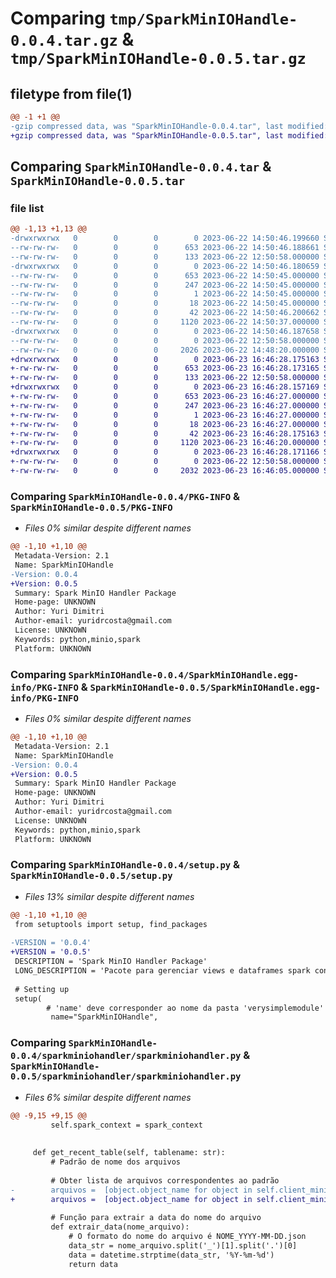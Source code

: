 # Comparing `tmp/SparkMinIOHandle-0.0.4.tar.gz` & `tmp/SparkMinIOHandle-0.0.5.tar.gz`

## filetype from file(1)

```diff
@@ -1 +1 @@
-gzip compressed data, was "SparkMinIOHandle-0.0.4.tar", last modified: Thu Jun 22 14:50:46 2023, max compression
+gzip compressed data, was "SparkMinIOHandle-0.0.5.tar", last modified: Fri Jun 23 16:46:28 2023, max compression
```

## Comparing `SparkMinIOHandle-0.0.4.tar` & `SparkMinIOHandle-0.0.5.tar`

### file list

```diff
@@ -1,13 +1,13 @@
-drwxrwxrwx   0        0        0        0 2023-06-22 14:50:46.199660 SparkMinIOHandle-0.0.4/
--rw-rw-rw-   0        0        0      653 2023-06-22 14:50:46.188661 SparkMinIOHandle-0.0.4/PKG-INFO
--rw-rw-rw-   0        0        0      133 2023-06-22 12:50:58.000000 SparkMinIOHandle-0.0.4/README.md
-drwxrwxrwx   0        0        0        0 2023-06-22 14:50:46.180659 SparkMinIOHandle-0.0.4/SparkMinIOHandle.egg-info/
--rw-rw-rw-   0        0        0      653 2023-06-22 14:50:45.000000 SparkMinIOHandle-0.0.4/SparkMinIOHandle.egg-info/PKG-INFO
--rw-rw-rw-   0        0        0      247 2023-06-22 14:50:45.000000 SparkMinIOHandle-0.0.4/SparkMinIOHandle.egg-info/SOURCES.txt
--rw-rw-rw-   0        0        0        1 2023-06-22 14:50:45.000000 SparkMinIOHandle-0.0.4/SparkMinIOHandle.egg-info/dependency_links.txt
--rw-rw-rw-   0        0        0       18 2023-06-22 14:50:45.000000 SparkMinIOHandle-0.0.4/SparkMinIOHandle.egg-info/top_level.txt
--rw-rw-rw-   0        0        0       42 2023-06-22 14:50:46.200662 SparkMinIOHandle-0.0.4/setup.cfg
--rw-rw-rw-   0        0        0     1120 2023-06-22 14:50:37.000000 SparkMinIOHandle-0.0.4/setup.py
-drwxrwxrwx   0        0        0        0 2023-06-22 14:50:46.187658 SparkMinIOHandle-0.0.4/sparkminiohandler/
--rw-rw-rw-   0        0        0        0 2023-06-22 12:50:58.000000 SparkMinIOHandle-0.0.4/sparkminiohandler/__init__.py
--rw-rw-rw-   0        0        0     2026 2023-06-22 14:48:20.000000 SparkMinIOHandle-0.0.4/sparkminiohandler/sparkminiohandler.py
+drwxrwxrwx   0        0        0        0 2023-06-23 16:46:28.175163 SparkMinIOHandle-0.0.5/
+-rw-rw-rw-   0        0        0      653 2023-06-23 16:46:28.173165 SparkMinIOHandle-0.0.5/PKG-INFO
+-rw-rw-rw-   0        0        0      133 2023-06-22 12:50:58.000000 SparkMinIOHandle-0.0.5/README.md
+drwxrwxrwx   0        0        0        0 2023-06-23 16:46:28.157169 SparkMinIOHandle-0.0.5/SparkMinIOHandle.egg-info/
+-rw-rw-rw-   0        0        0      653 2023-06-23 16:46:27.000000 SparkMinIOHandle-0.0.5/SparkMinIOHandle.egg-info/PKG-INFO
+-rw-rw-rw-   0        0        0      247 2023-06-23 16:46:27.000000 SparkMinIOHandle-0.0.5/SparkMinIOHandle.egg-info/SOURCES.txt
+-rw-rw-rw-   0        0        0        1 2023-06-23 16:46:27.000000 SparkMinIOHandle-0.0.5/SparkMinIOHandle.egg-info/dependency_links.txt
+-rw-rw-rw-   0        0        0       18 2023-06-23 16:46:27.000000 SparkMinIOHandle-0.0.5/SparkMinIOHandle.egg-info/top_level.txt
+-rw-rw-rw-   0        0        0       42 2023-06-23 16:46:28.175163 SparkMinIOHandle-0.0.5/setup.cfg
+-rw-rw-rw-   0        0        0     1120 2023-06-23 16:46:20.000000 SparkMinIOHandle-0.0.5/setup.py
+drwxrwxrwx   0        0        0        0 2023-06-23 16:46:28.171166 SparkMinIOHandle-0.0.5/sparkminiohandler/
+-rw-rw-rw-   0        0        0        0 2023-06-22 12:50:58.000000 SparkMinIOHandle-0.0.5/sparkminiohandler/__init__.py
+-rw-rw-rw-   0        0        0     2032 2023-06-23 16:46:05.000000 SparkMinIOHandle-0.0.5/sparkminiohandler/sparkminiohandler.py
```

### Comparing `SparkMinIOHandle-0.0.4/PKG-INFO` & `SparkMinIOHandle-0.0.5/PKG-INFO`

 * *Files 0% similar despite different names*

```diff
@@ -1,10 +1,10 @@
 Metadata-Version: 2.1
 Name: SparkMinIOHandle
-Version: 0.0.4
+Version: 0.0.5
 Summary: Spark MinIO Handler Package
 Home-page: UNKNOWN
 Author: Yuri Dimitri
 Author-email: yuridrcosta@gmail.com
 License: UNKNOWN
 Keywords: python,minio,spark
 Platform: UNKNOWN
```

### Comparing `SparkMinIOHandle-0.0.4/SparkMinIOHandle.egg-info/PKG-INFO` & `SparkMinIOHandle-0.0.5/SparkMinIOHandle.egg-info/PKG-INFO`

 * *Files 0% similar despite different names*

```diff
@@ -1,10 +1,10 @@
 Metadata-Version: 2.1
 Name: SparkMinIOHandle
-Version: 0.0.4
+Version: 0.0.5
 Summary: Spark MinIO Handler Package
 Home-page: UNKNOWN
 Author: Yuri Dimitri
 Author-email: yuridrcosta@gmail.com
 License: UNKNOWN
 Keywords: python,minio,spark
 Platform: UNKNOWN
```

### Comparing `SparkMinIOHandle-0.0.4/setup.py` & `SparkMinIOHandle-0.0.5/setup.py`

 * *Files 13% similar despite different names*

```diff
@@ -1,10 +1,10 @@
 from setuptools import setup, find_packages
 
-VERSION = '0.0.4' 
+VERSION = '0.0.5' 
 DESCRIPTION = 'Spark MinIO Handler Package'
 LONG_DESCRIPTION = 'Pacote para gerenciar views e dataframes spark consumindo de tabelas JSON armazenadas no Object Storage MinIO'
 
 # Setting up
 setup(
        # 'name' deve corresponder ao nome da pasta 'verysimplemodule'
         name="SparkMinIOHandle",
```

### Comparing `SparkMinIOHandle-0.0.4/sparkminiohandler/sparkminiohandler.py` & `SparkMinIOHandle-0.0.5/sparkminiohandler/sparkminiohandler.py`

 * *Files 6% similar despite different names*

```diff
@@ -9,15 +9,15 @@
         self.spark_context = spark_context 
 
 
     def get_recent_table(self, tablename: str):
         # Padrão de nome dos arquivos
         
         # Obter lista de arquivos correspondentes ao padrão
-        arquivos =  [object.object_name for object in self.client_minio.list_objects(self.bucket_name) if tablename in object.object_name]
+        arquivos =  [object.object_name for object in self.client_minio.list_objects(self.bucket_name) if f'{tablename}_' in object.object_name]
         
         # Função para extrair a data do nome do arquivo
         def extrair_data(nome_arquivo):
             # O formato do nome do arquivo é NOME_YYYY-MM-DD.json
             data_str = nome_arquivo.split('_')[1].split('.')[0]
             data = datetime.strptime(data_str, '%Y-%m-%d')
             return data
```

